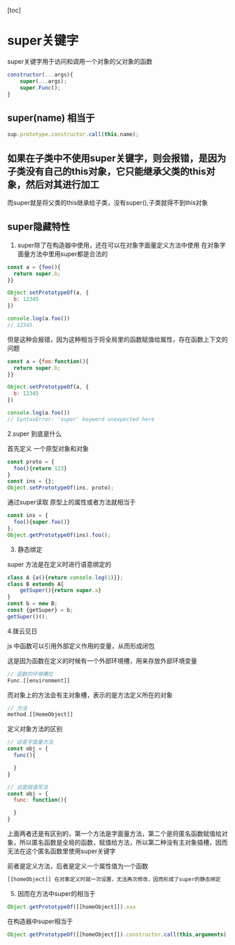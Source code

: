 [toc]
# super关键字

super关键字用于访问和调用一个对象的父对象的函数

```js
constructor(...args){
    super(...args);
    super.Func();
}
```

## super(name) 相当于 

```js
sup.prototype.constructor.call(this,name);
```

## 如果在子类中不使用super关键字，则会报错，是因为子类没有自己的this对象，它只能继承父类的this对象，然后对其进行加工

而super就是将父类的this继承给子类，没有super(),子类就得不到this对象

## super隐藏特性

1. super除了在构造器中使用，还在可以在对象字面量定义方法中使用
在对象字面量方法中里用super都是合法的

```js
const a = {foo(){
  return super.b;
}}

Object.setPrototypeOf(a, {
  b: 12345
})

console.log(a.foo())
// 12345
```
但是这种会报错，因为这种相当于将全局里的函数赋值给属性，存在函数上下文的问题
```js
const a = {foo:function(){
  return super.b;
}}

Object.setPrototypeOf(a, {
  b: 12345
})

console.log(a.foo())
// SyntaxError: 'super' keyword unexpected here
```

2.super 到底是什么

首先定义 一个原型对象和对象
```js 
const proto = {
  foo(){return 123}
}
const ins = {};
Object.setPrototypeOf(ins, proto);
```
通过super读取 原型上的属性或者方法就相当于
```js
const ins = {
  foo(){super.foo()}
};
Object.getPrototypeOf(ins).foo();
```

3. 静态绑定

super 方法是在定义时进行语意绑定的
```js
class A {a(){return console.log(1)}};
class B extends A{
    getSuper(){return super.a}
}
const b = new B;
const {getSuper} = b;
getSuper()();
```

4.拨云见日

js 中函数可以引用外部定义作用的变量，从而形成闭包

这是因为函数在定义的时候有一个外部环境槽，用来存放外部环境变量 

```js 
// 函数的环境槽位
Func.[[environment]]
```
而对象上的方法会有主对象槽，表示的是方法定义所在的对象
```js
// 方法
method.[[HomeObject]]
```
定义对象方法的区别
```js
// 这是字面量方法 
const obj = {
  func(){

  }
}
```
```js
// 这是赋值写法
const obj = {
  func: function(){

  }
}
```

上面两者还是有区别的，第一个方法是字面量方法，第二个是将匿名函数赋值给对象，所以匿名函数是全局的函数，赋值给方法，所以第二种没有主对象插槽，因而无法在这个匿名函数里使用super关键字

前者是定义方法，后者是定义一个属性值为一个函数

```js
[[homeObject]] 在对象定义时就一次设置，无法再次修改，因而形成了super的静态绑定
```

5. 因而在方法中super的相当于

```js
Object.getPrototypeOf([[homeObject]]).xxx
```

在构造器中super相当于

```js
Object.getPrototypeOf([[homeObject]]).constructor.call(this,arguments);
```



